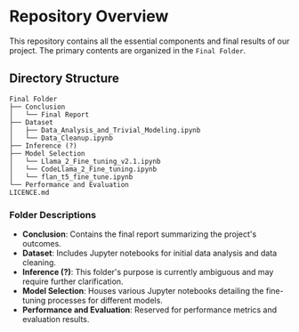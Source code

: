 # Repository Overview

This repository contains all the essential components and final results of our project. The primary contents are organized in the `Final Folder`.

## Directory Structure

```
Final Folder
├── Conclusion
│   └── Final Report
├── Dataset
│   ├── Data_Analysis_and_Trivial_Modeling.ipynb
│   └── Data_Cleanup.ipynb
├── Inference (?)
├── Model Selection
│   └── Llama_2_Fine_tuning_v2.1.ipynb
│   └── CodeLlama_2_Fine_tuning.ipynb
│   └── flan_t5_fine_tune.ipynb
└── Performance and Evaluation
LICENCE.md
```
### Folder Descriptions

- **Conclusion**: Contains the final report summarizing the project's outcomes.
- **Dataset**: Includes Jupyter notebooks for initial data analysis and data cleaning.
- **Inference (?)**: This folder's purpose is currently ambiguous and may require further clarification.
- **Model Selection**: Houses various Jupyter notebooks detailing the fine-tuning processes for different models.
- **Performance and Evaluation**: Reserved for performance metrics and evaluation results.
